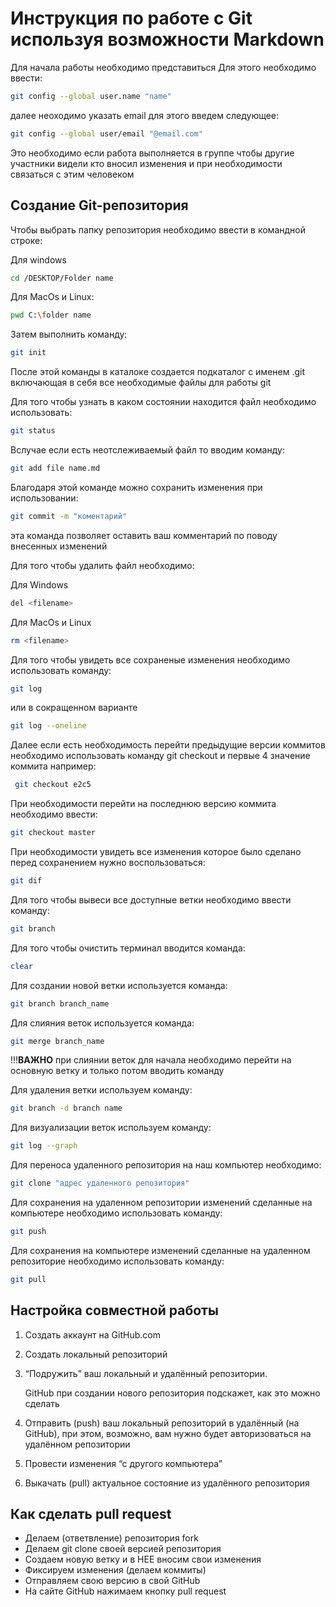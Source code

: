# Инструкция по работе с Git используя возможности Markdown

Для начала работы необходимо представиться 
Для этого необходимо ввести:
```sh
git config --global user.name "name"
```
далее неоходимо указать email 
для этого введем следующее:
```sh
git config --global user/email "@email.com"
```
Это необходимо если работа выполняется в группе чтобы другие участники видели кто вносил изменения и при необходимости связаться с этим человеком

## Создание Git-репозитория

Чтобы выбрать папку репозитория необходимо ввести в командной строке:

Для windows
```sh
cd /DESKTOP/Folder name 
```
Для MacOs и Linux:
```sh
pwd C:\folder name 
```
Затем выполнить команду:
```sh
git init
```
После этой команды в каталоке создается подкаталог с именем .git включающая в себя все необходимые файлы для работы git

Для того чтобы узнать в каком состоянии находится файл необходимо использовать:
```sh
git status
```
Вслучае если есть неотслеживаемый файл то вводим команду:
```sh
git add file name.md
```
Благодаря этой команде можно сохранить изменения 
при использовании:
```sh
git commit -m "коментарий"
```
эта команда позволяет оставить ваш комментарий по поводу внесенных изменений

Для того чтобы удалить файл необходимо:

Для Windows
```sh
del <filename>
```
Для MacOs и Linux
```sh
rm <filename>
```
Для того чтобы увидеть все сохраненые изменения необходимо использовать команду:
```sh
git log
```
или в сокращенном варианте 
```sh
git log --oneline
```
Далее если есть необходимость перейти предыдущие версии коммитов необходимо использовать команду git checkout и первые 4 значение коммита например:
```sh
 git checkout e2с5
``` 
При необходимости перейти на последнюю версию коммита необходимо ввести:
```sh
git checkout master
```
При необходимости увидеть все изменения которое было сделано перед сохранением нужно воспользоваться:
```sh
git dif
``` 
Для того чтобы вывеси все доступные ветки необходимо ввести команду:
```sh
git branch
```
Для того чтобы очистить терминал вводится команда:
```sh
clear
```
Для создании новой ветки используется команда:
```sh
git branch branch_name
```
Для слияния веток используется команда:
```sh
git merge branch_name
```
!!!**ВАЖНО** при слиянии веток для начала необходимо перейти на основную ветку и только потом вводить команду

Для удаления ветки используем команду:
```sh
git branch -d branch name
```
Для визуализации веток используем команду:
```sh
git log --graph
```
Для переноса удаленного репозитория на наш компьютер необходимо:
```sh
git clone "адрес удаленного репозитория"
```
Для сохранения на удаленном репозитории изменений сделанные на компьютере необходимо использовать команду:
```sh
git push
```
Для сохранения на компьютерe  изменений сделанные на удаленном репозиторие необходимо использовать команду:
```sh
git pull
```
## Настройка совместной работы 
1. Создать аккаунт на GitHub.com
2. Создать локальный репозиторий
3. “Подружить” ваш локальный и удалённый репозитории. 
   
    GitHub при создании нового репозитория подскажет, как это можно сделать
4. Отправить (push) ваш локальный репозиторий в удалённый (на GitHub), при этом, возможно, 
вам нужно будет авторизоваться на удалённом репозитории
5. Провести изменения “с другого компьютера”
6. Выкачать (pull) актуальное состояние из удалённого репозитория
   
  ## Как сделать pull request
* Делаем   (ответвление) репозитория fork
* Делаем git clone своей версией репозитория 
* Создаем новую ветку и в НЕЕ вносим свои изменения
* Фиксируем изменения (делаем коммиты)
* Отправляем свою версию в свой GitHub
* На сайте GitHub нажимаем кнопку pull request 

